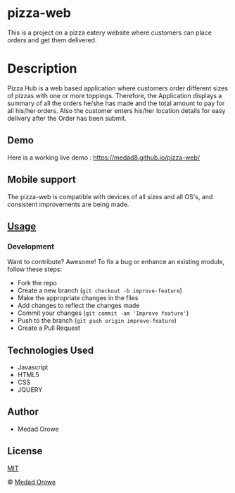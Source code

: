 # pizza-web
This is a project on a pizza eatery website where customers can place orders and get them  delivered.
# Description
Pizza Hub is a web based application where customers order different sizes of pizzas with one or more toppings. 
Therefore, the Application displays a summary of all the orders he/she has made and the total amount to pay for all his/her orders. 
Also  the customer enters his/her location details for easy delivery after the Order has been submit.

## Demo
Here is a working live demo :  https://medad8.github.io/pizza-web/

## Mobile support
The pizza-web is compatible with devices of all sizes and all OS's, and consistent improvements are being made.

## [Usage](https://medad8.github.io/pizza-web/)
### Development

Want to contribute? Awesome!
To fix a bug or enhance an existing module, follow these steps:
- Fork the repo
- Create a new branch (`git checkout -b improve-feature`)
- Make the appropriate changes in the files
- Add changes to reflect the changes made
- Commit your changes (`git commit -am 'Improve feature'`)
- Push to the branch (`git push origin improve-feature`)
- Create a Pull Request

## Technologies Used
* Javascript
* HTML5
* CSS
* JQUERY


## Author
- Medad Orowe

## License 
[MIT](https://github.com/medad8/pizza-web/blob/master/LICENSE.md)

 © [Medad Orowe](https://github.com/medad8)